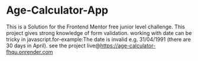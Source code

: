 # Age-Calculator-App
This is a Solution for the Frontend Mentor free junior level challenge.
This project gives strong knowledge of form validation.
working with date can be tricky in javascript.for-example:The date is invalid e.g. 31/04/1991 (there are 30 days in April).
see the project live@https://age-calculator-fhqu.onrender.com
